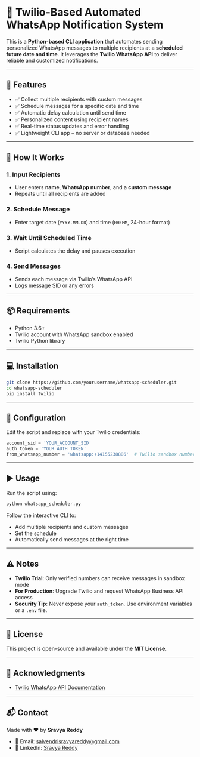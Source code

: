 # 📱 Twilio-Based Automated WhatsApp Notification System

This is a **Python-based CLI application** that automates sending personalized WhatsApp messages to multiple recipients at a **scheduled future date and time**. It leverages the **Twilio WhatsApp API** to deliver reliable and customized notifications.

---

## 🚀 Features

- ✅ Collect multiple recipients with custom messages  
- ✅ Schedule messages for a specific date and time  
- ✅ Automatic delay calculation until send time  
- ✅ Personalized content using recipient names  
- ✅ Real-time status updates and error handling  
- ✅ Lightweight CLI app – no server or database needed

---

## 🔧 How It Works

### 1. Input Recipients

- User enters **name**, **WhatsApp number**, and a **custom message**  
- Repeats until all recipients are added

### 2. Schedule Message

- Enter target date (`YYYY-MM-DD`) and time (`HH:MM`, 24-hour format)

### 3. Wait Until Scheduled Time

- Script calculates the delay and pauses execution

### 4. Send Messages

- Sends each message via Twilio’s WhatsApp API  
- Logs message SID or any errors

---

## 📦 Requirements

- Python 3.6+
- Twilio account with WhatsApp sandbox enabled
- Twilio Python library

---

## 💻 Installation

```bash
git clone https://github.com/yourusername/whatsapp-scheduler.git
cd whatsapp-scheduler
pip install twilio
```

---

## 🔑 Configuration

Edit the script and replace with your Twilio credentials:

```python
account_sid = 'YOUR_ACCOUNT_SID'
auth_token = 'YOUR_AUTH_TOKEN'
from_whatsapp_number = 'whatsapp:+14155238886'  # Twilio sandbox number
```

---

## ▶ Usage

Run the script using:

```bash
python whatsapp_scheduler.py
```

Follow the interactive CLI to:

- Add multiple recipients and custom messages
- Set the schedule
- Automatically send messages at the right time

---

## ⚠ Notes

- **Twilio Trial**: Only verified numbers can receive messages in sandbox mode  
- **For Production**: Upgrade Twilio and request WhatsApp Business API access  
- **Security Tip**: Never expose your `auth_token`. Use environment variables or a `.env` file.

---

## 📄 License

This project is open-source and available under the **MIT License**.

---

## 🙌 Acknowledgments

- [Twilio WhatsApp API Documentation](https://www.twilio.com/docs/whatsapp)

---

## 📬 Contact

Made with ❤️ by **Sravya Reddy**

- 📧 Email: salvendrisravyareddy@gmail.com  
- 💼 LinkedIn: [Sravya Reddy](https://www.linkedin.com/in/sravya-reddy-545632265/)
